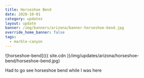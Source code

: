 ```yaml
---
title: Horseshoe Bend
date: 2020-10-01
category: updates
layout: update
banner: /img/banners/arizona/banner-horseshoe-bend.jpg
override_home_banner: false
tags:
  - marble-canyon
---
```


![horseshoe-bend]({{ site.cdn }}/img/updates/arizona/horseshoe-bend/horseshoe-bend.jpg)

<div class="text-center">
    Had to go see horseshoe bend while I was here
</div>